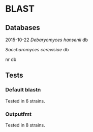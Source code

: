 # BLAST

## Databases

2015-10-22
*Debaryomyces hansenii* db

*Saccharomyces cerevisiae* db

nr db

## Tests

### Default blastn

Tested in 6 strains.

### Outputfmt

Tested in 8 strains.


